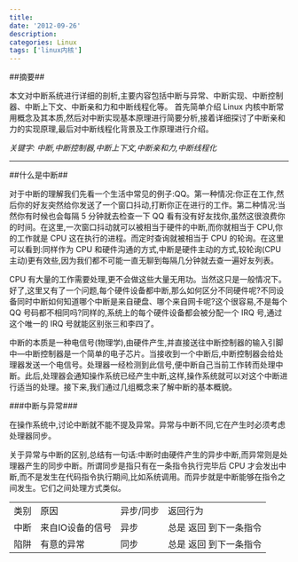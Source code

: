 ```yaml
---
title:
date: '2012-09-26'
description:
categories: Linux
tags: ['linux内核']
---
```

##摘要##
    
  本文对中断系统进行详细的剖析,主要内容包括中断与异常、中断实现、中断控制器、中断上下文、中断亲和力和中断线程化等。   首先简单介绍 Linux 内核中断常用概念及其本质,然后对中断实现基本原理进行简要分析,接着详细探讨了中断亲和力的实现原理,最后对中断线程化背景及工作原理进行介绍。 
    
  *关键字: 中断,中断控制器,中断上下文,中断亲和力,中断线程化*
        
- - -
##什么是中断##
    
对于中断的理解我们先看一个生活中常见的例子:QQ。第一种情况:你正在工作,然后你的好友突然给你发送了一个窗口抖动,打断你正在进行的工作。第二种情况:当然你有时候也会每隔 5 分钟就去检查一下 QQ 看有没有好友找你,虽然这很浪费你的时间。在这里,一次窗口抖动就可以被相当于硬件的中断,而你就相当于 CPU,你的工作就是 CPU 这在执行的进程。而定时查询就被相当于 CPU 的轮询。在这里可以看到:同样作为 CPU 和硬件沟通的方式,中断是硬件主动的方式,较轮询(CPU 主动)更有效些,因为我们都不可能一直无聊到每隔几分钟就去查一遍好友列表。

CPU 有大量的工作需要处理,更不会做这些大量无用功。当然这只是一般情况下。好了,这里又有了一个问题,每个硬件设备都中断,那么如何区分不同硬件呢?不同设备同时中断如何知道哪个中断是来自硬盘、哪个来自网卡呢?这个很容易,不是每个 QQ 号码都不相同吗?同样的,系统上的每个硬件设备都会被分配一个 IRQ 号,通过这个唯一的 IRQ 号就能区别张三和李四了。

中断的本质是一种电信号(物理学),由硬件产生,并直接送往中断控制器的输入引脚中—中断控制器是一个简单的电子芯片。当接收到一个中断后,中断控制器会给处理器发送一个电信号。处理器一经检测到此信号,便中断自己当前工作转而处理中断。此后,处理器会通知操作系统已经产生中断,这样,操作系统就可以对这个中断进行适当的处理。接下来,我们通过几组概念来了解中断的基本概貌。

###中断与异常###

在操作系统中,讨论中断就不能不提及异常。异常与中断不同,它在产生时必须考虑处理器同步。

关于异常与中断的区别,总结有一句话:中断时由硬件产生的异步中断,而异常则是处理器产生的同步中断。所谓同步是指只有在一条指令执行完毕后 CPU 才会发出中断,而不是发生在代码指令执行期间,比如系统调用。而异步就是中断能够在指令之间发生。它们之间处理方式类似。

<table class="table table-bordered table-striped table-condensed">
<tr>
  <td>类别</td> 
  <td>原因</td>
  <td>异步/同步</td>
  <td>返回行为</td>
<tr/>

<tr> 
  <td>中断</td>
  <td>来自IO设备的信号</td>
  <td>异步</td>
  <td>总是 返回 到下一条指令</td>
<tr/>

<tr>
   <td>陷阱</td>
   <td>有意的异常</td>
   <td>同步</td>
   <td>总是 返回 到下一条指令</td>
<tr/>
</table>
